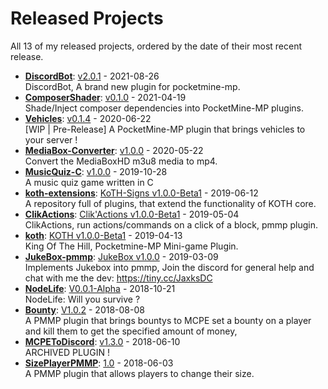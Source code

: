 # Released Projects

All <!-- release_count starts -->13<!-- release_count ends --> of my released projects, ordered by the date of their most recent release.

<!-- recent_releases starts -->
* **[DiscordBot](https://github.com/DiscordBot-PMMP/DiscordBot)**: [v2.0.1](https://github.com/DiscordBot-PMMP/DiscordBot/releases/tag/2.0.1) - 2021-08-26
<br>DiscordBot, A brand new plugin for pocketmine-mp.
* **[ComposerShader](https://github.com/JaxkDev/ComposerShader)**: [v0.1.0](https://github.com/JaxkDev/ComposerShader/releases/tag/0.1.0) - 2021-04-19
<br>Shade/Inject composer dependencies into PocketMine-MP plugins.
* **[Vehicles](https://github.com/JaxkDev/Vehicles)**: [v0.1.4](https://github.com/JaxkDev/Vehicles/releases/tag/0.1.4) - 2020-06-22
<br>[WIP | Pre-Release] A PocketMine-MP plugin that brings vehicles to your server !
* **[MediaBox-Converter](https://github.com/JaxkDev/MediaBox-Converter)**: [v1.0.0](https://github.com/JaxkDev/MediaBox-Converter/releases/tag/1.0.0) - 2020-05-22
<br>Convert the MediaBoxHD m3u8 media to mp4.
* **[MusicQuiz-C](https://github.com/JaxkDev/MusicQuiz-C)**: [v1.0.0](https://github.com/JaxkDev/MusicQuiz-C/releases/tag/1.0.0) - 2019-10-28
<br>A music quiz game written in C
* **[koth-extensions](https://github.com/JaxkDev/koth-extensions)**: [KoTH-Signs v1.0.0-Beta1](https://github.com/JaxkDev/koth-extensions/releases/tag/KoTH-Signs%401.0.0-Beta1) - 2019-06-12
<br>A repository full of plugins, that extend the functionality of KOTH core.
* **[ClikActions](https://github.com/JaxkDev/ClikActions)**: [Clik'Actions v1.0.0-Beta1](https://github.com/JaxkDev/ClikActions/releases/tag/1.0.0-Beta1) - 2019-05-04
<br>ClikActions, run actions/commands on a click of a block, pmmp plugin.
* **[koth](https://github.com/JaxkDev/koth)**: [KOTH v1.0.0-Beta1](https://github.com/JaxkDev/koth/releases/tag/1.0.0-Beta1) - 2019-04-13
<br>King Of The Hill, Pocketmine-MP Mini-game Plugin.
* **[JukeBox-pmmp](https://github.com/JaxkDev/JukeBox-pmmp)**: [JukeBox v1.0.0](https://github.com/JaxkDev/JukeBox-pmmp/releases/tag/1.0.0) - 2019-03-09
<br>Implements Jukebox into pmmp, Join the discord for general help and chat with me the dev: https://tiny.cc/JaxksDC
* **[NodeLife](https://github.com/JaxkDev/NodeLife)**: [V0.0.1-Alpha](https://github.com/JaxkDev/NodeLife/releases/tag/v0.0.1-Alpha) - 2018-10-21
<br>NodeLife: Will you survive ?
* **[Bounty](https://github.com/JaxkDev/Bounty)**: [V1.0.2](https://github.com/JaxkDev/Bounty/releases/tag/1.0.2) - 2018-08-08
<br>A PMMP plugin that brings bountys to MCPE set a bounty on a player and kill them to get the specified amount of money,
* **[MCPEToDiscord](https://github.com/JaxkDev/MCPEToDiscord)**: [v1.3.0](https://github.com/JaxkDev/MCPEToDiscord/releases/tag/1.3.0) - 2018-06-10
<br>ARCHIVED PLUGIN !
* **[SizePlayerPMMP](https://github.com/YassenTrick/SizePlayerPMMP)**: [1.0](https://github.com/YassenTrick/SizePlayerPMMP/releases/tag/SizePlayer) - 2018-06-03
<br>A PMMP plugin that allows players to change their size.
<!-- recent_releases ends -->
